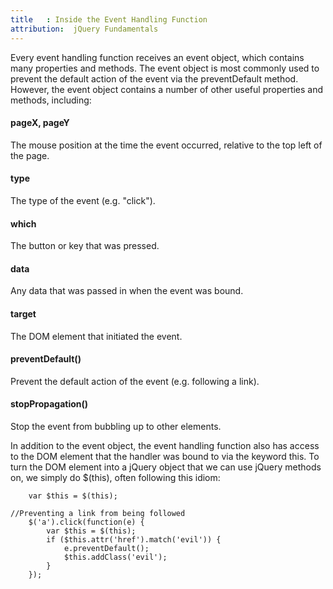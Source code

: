 ```yaml
---
title   : Inside the Event Handling Function
attribution:  jQuery Fundamentals
---
```

Every event handling function receives an event object, which contains many
properties and methods.  The event object is most commonly used to prevent the
default action of the event via the preventDefault method.  However, the event
object contains a number of other useful properties and methods, including:

#### pageX, pageY

The mouse position at the time the event occurred, relative to the top left of
the page.

#### type

The type of the event (e.g. "click").

#### which

The button or key that was pressed.

#### data

Any data that was passed in when the event was bound.

#### target

The DOM element that initiated the event.

#### preventDefault()

Prevent the default action of the event (e.g. following a link).

#### stopPropagation()

Stop the event from bubbling up to other elements.

In addition to the event object, the event handling function also has access to
the DOM element that the handler was bound to via the keyword this.  To turn
the DOM element into a jQuery object that we can use jQuery methods on, we
simply do $(this), often following this idiom:

```
    var $this = $(this);
```

```
//Preventing a link from being followed
    $('a').click(function(e) {
        var $this = $(this);
        if ($this.attr('href').match('evil')) {
            e.preventDefault();
            $this.addClass('evil');
        }
    });
```
